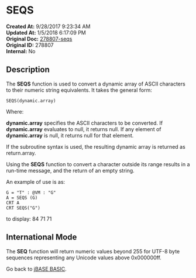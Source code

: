 # SEQS

**Created At:** 9/28/2017 9:23:34 AM  
**Updated At:** 1/5/2018 6:17:09 PM  
**Original Doc:** [278807-seqs](https://docs.jbase.com/36868-jbase-basic/278807-seqs)  
**Original ID:** 278807  
**Internal:** No  

## Description

The **SEQS** function is used to convert a dynamic array of ASCII characters to their numeric string equivalents. It takes the general form:

```
SEQS(dynamic.array)
```

Where:

**dynamic.array** specifies the ASCII characters to be converted. If **dynamic.array** evaluates to null, it returns null. If any element of **dynamic.array** is null, it returns null for that element.

If the subroutine syntax is used, the resulting dynamic array is returned as return.array.

Using the **SEQS** function to convert a character outside its range results in a run-time message, and the return of an empty string.

An example of use is as:

```
G = "T" : @VM : "G"
A = SEQS (G)
CRT A
CRT SEQS("G")
```

to display: 84 71 71

## International Mode

The **SEQ** function will return numeric values beyond 255 for UTF-8 byte sequences representing any Unicode values above 0x000000ff.

Go back to [jBASE BASIC](./../jbase-basic-programmers-reference-guide).
